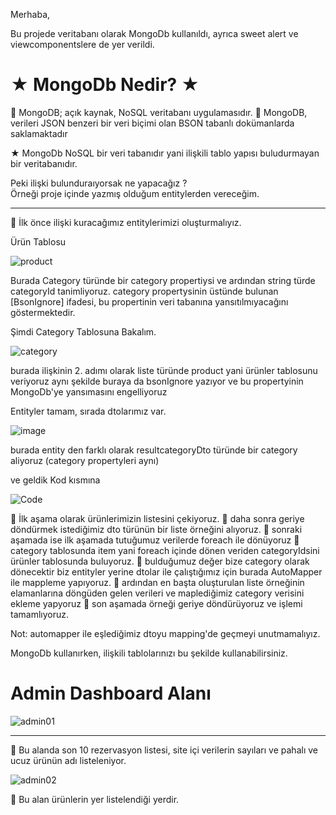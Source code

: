Merhaba,

Bu projede veritabanı olarak MongoDb kullanıldı, ayrıca sweet alert ve viewcomponentslere de yer verildi.

<h1>★ MongoDb Nedir? ★ </h1>
📌 MongoDB; açık kaynak, NoSQL veritabanı uygulamasıdır.
📌 MongoDB, verileri JSON benzeri bir veri biçimi olan BSON tabanlı dokümanlarda saklamaktadır

★  MongoDb NoSQL bir veri tabanıdır yani ilişkili tablo yapısı buludurmayan bir veritabanıdır.

Peki ilişki bulunduraıyorsak ne yapacağız ? <br>
Örneği proje içinde yazmış olduğum entitylerden vereceğim.

<hr>

 📌 İlk önce ilişki kuracağımız entitylerimizi oluşturmalıyız.

Ürün Tablosu
 
![product](https://github.com/user-attachments/assets/7e668a31-1f94-43b5-bf6e-1c3917ff4072)

Burada Category türünde bir category propertiysi ve ardından string türde categoryId tanimliyoruz. category propertysinin üstünde bulunan [BsonIgnore] ifadesi, bu propertinin veri tabanına yansıtılmıyacağını göstermektedir.

Şimdi Category Tablosuna Bakalım.

![category](https://github.com/user-attachments/assets/abf30581-3256-4925-bd30-abf34498286e)

burada ilişkinin 2. adımı olarak liste türünde product yani ürünler tablosunu veriyoruz aynı şekilde buraya da bsonIgnore yazıyor ve bu propertyinin MongoDb'ye yansımasını engelliyoruz

Entityler tamam, sırada dtolarımız var.

![image](https://github.com/user-attachments/assets/0a423dbd-e0f6-4e7c-8900-763e362aef0e)

burada entity den farklı olarak resultcategoryDto türünde bir category aliyoruz (category propertyleri aynı)

ve geldik Kod kısmına

![Code](https://github.com/user-attachments/assets/c8130dc7-481f-45c7-9ef1-e209e8d4a9c7)

📌 İlk aşama olarak ürünlerimizin listesini çekiyoruz.
📌 daha sonra geriye döndürmek istediğimiz dto türünün bir liste örneğini alıyoruz.
📌 sonraki aşamada ise ilk aşamada tutuğumuz verilerde foreach ile dönüyoruz
📌 category tablosunda item yani foreach içinde dönen veriden categoryIdsini ürünler tablosunda buluyoruz.
📌 bulduğumuz değer bize category olarak dönecektir biz entityler yerine dtolar ile çalıştığımız için burada AutoMapper ile mappleme yapıyoruz.
📌 ardından en başta oluşturulan liste örneğinin elamanlarına döngüden gelen verileri ve maplediğimiz category verisini ekleme yapyoruz
📌 son aşamada örneği geriye döndürüyoruz ve işlemi tamamlıyoruz.

Not: automapper ile eşlediğimiz dtoyu mapping'de geçmeyi unutmamalıyız.

MongoDb kullanırken, ilişkili tablolarınızı bu şekilde kullanabilirsiniz.
<br>
<h1>Admin Dashboard Alanı</h1>

![admin01](https://github.com/user-attachments/assets/c72e8e4b-abce-410b-9bcd-e1b8a839ec05)

<hr>

📌 Bu alanda son 10 rezervasyon listesi, site içi verilerin sayıları ve pahalı ve ucuz ürünün adı listeleniyor.

![admin02](https://github.com/user-attachments/assets/b14b3b9e-77bc-4a13-b7b7-41f18d807366)

📌 Bu alan ürünlerin yer listelendiği yerdir.

